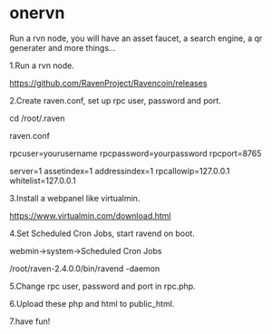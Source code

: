 # onervn
Run a rvn node, you will have an asset faucet, a search engine, a qr generater and more things...

1.Run a rvn node.

https://github.com/RavenProject/Ravencoin/releases

2.Create raven.conf, set up rpc user, password and port.

cd /root/.raven

raven.conf

rpcuser=yourusername
rpcpassword=yourpassword
rpcport=8765

server=1
assetindex=1
addressindex=1
rpcallowip=127.0.0.1
whitelist=127.0.0.1

3.Install a webpanel like virtualmin.

https://www.virtualmin.com/download.html

4.Set Scheduled Cron Jobs, start ravend on boot.

webmin->system->Scheduled Cron Jobs

/root/raven-2.4.0.0/bin/ravend -daemon

5.Change rpc user, password and port in rpc.php.

6.Upload these php and html to public_html.

7.have fun!
